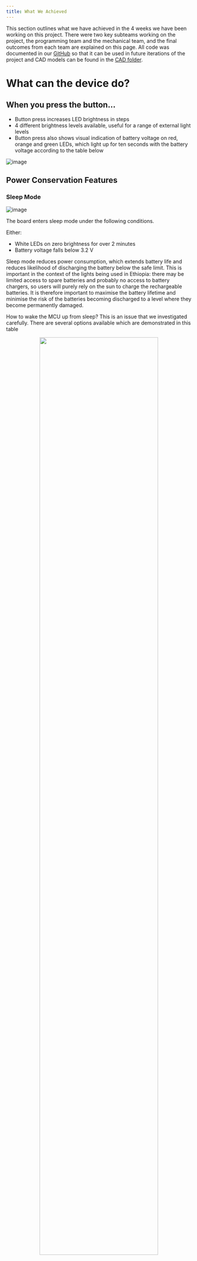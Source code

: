 ```yaml
---
title: What We Achieved
---
```

This section outlines what we have achieved in the 4 weeks we have been working on this project. There were two key subteams working on the project, the programming team and the mechanical team, and the final outcomes from each team are explained on this page. All code was documented in our [GitHub](https://github.com/Technology-for-the-Poorest-Billion/2025-BenyLIGHTS/tree/main/code) so that it can be used in future iterations of the project and CAD models can be found in the [CAD folder](https://github.com/Technology-for-the-Poorest-Billion/2025-BenyLIGHTS/tree/main/CAD).

# What can the device do?

## When you press the button...
- Button press increases LED brightness in steps
- 4 different brightness levels available, useful for a range of external light levels
- Button press also shows visual indication of battery voltage on red, orange and green LEDs, which light up for ten seconds with the battery voltage according to the table below

 ![image](https://github.com/user-attachments/assets/ca544c57-47a2-442d-8706-7d09a57061c9)


## Power Conservation Features

### Sleep Mode

![image](https://github.com/user-attachments/assets/1b8bc5e7-ce51-484f-8685-86cc52cb3a5d)

The board enters sleep mode under the following conditions. 

Either:
  - White LEDs on zero brightness for over 2 minutes
  - Battery voltage falls below 3.2 V

Sleep mode reduces power consumption, which extends battery life and reduces likelihood of discharging the battery below the safe limit. This is important in the context of the lights being used in Ethiopia: there may be limited access to spare batteries and probably no access to battery chargers, so users will purely rely on the sun to charge the rechargeable batteries. It is therefore important to maximise the battery lifetime and minimise the risk of the batteries becoming discharged to a level where they become permanently damaged. 

How to wake the MCU up from sleep? This is an issue that we investigated carefully. There are several options available which are demonstrated in this table


<div align="center">
  <img src="https://github.com/user-attachments/assets/cd6c6156-ef3a-4c04-b65a-84cbea7356bc" img width = "80%">
</div>

We think the best long term solution is adding an extra button, so the user can always wake the battery manually. This was unachievable in the short time scale of the project but the periodic sleep mode worked as a proof of concept, so it should be easy to impliment an extra button as an interrupt in the future.

### Solar Detection

- The microcontroller automatically switches the white LEDs to zero when sunlight is detected.

- This minimises wasted power: it is unlikely the light will be needed when the sun is shining. 

- User can override this function by pressing the button, so they can force the lights to be on if required

## Cost Reduction 
### Replacing coloured LEDs

- Replacing the 3 battery status LEDs with one single LED would reduce the cost of the light, which is a primary objective. 

<img src="https://github.com/user-attachments/assets/962bd02d-dfdb-4951-8aaa-53aef2dadd6a" width="200"/>

- We configured the pins so the RGB LED lit up, which is a useful step in the right direction.

<img src="https://github.com/user-attachments/assets/3e46c980-7e0a-47e4-ad51-366d803d6a43" width="200"/>



# Mechanical
- Produceable Case
  - Produced design that can easily be 3D printed
  - Produced files accesible to open source software with clear guidelines for modification [openscad_case](https://github.com/Technology-for-the-Poorest-Billion/2025-BenyLIGHTS/blob/main/CAD/openscad_case.c)
- Protective Case
  - Case modified to protect some sensitive components
  - Case shown to be robust
  - Case protects input pins from damage
- Diffusing Case
  - Case shown to reduce intensity of direct light
  - Case shown to improve diffusion of light around a room
  - Case does not significantly undermine effectiveness of battery indicator LEDs
 
# Technical Details
If you would like more information on how these features were implemented or how the case was designed, please read our individual technical reports. These are split into the programming and mechanical subteams and are located in the [final](https://github.com/Technology-for-the-Poorest-Billion/2025-BenyLIGHTS/tree/main/final) folder of our Github repository.
 
*Written by Lucy Munson, with Mechanical section written by Leo Mills*




